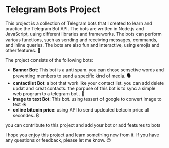 # Telegram Bots Project

This project is a collection of Telegram bots that I created to learn and practice the Telegram Bot API. The bots are written in Node.js and JavaScript, using different libraries and frameworks. The bots can perform various functions, such as sending and receiving messages, commands, and inline queries. The bots are also fun and interactive, using emojis and other features. 🤖

The project consists of the following bots:

- **Banner Bot**: This bot is a anti spam. you can chose sensetive words and preventing members to send a specific kind of media. 🗣️
- **cantactlist Bot**: a bot that work like your contact list. you can add delete updat and creat contacts. the porpuse of this bot is to sync a simple web program to a telegram bot  . 🧠
- **image to text Bot**: This bot. using tessert of google to convert image to text ☀️
- **online bitcoin price**: using API to send updeated betcoin price all secondes. ₿

you can contribute to this project and add your bot or add features to bots

I hope you enjoy this project and learn something new from it. If you have any questions or feedback, please let me know. 😊
